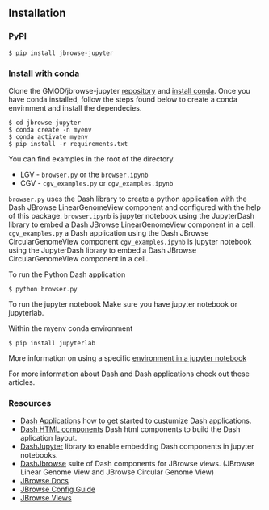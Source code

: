 ## Installation

### PyPI

```
$ pip install jbrowse-jupyter
```

### Install with conda

Clone the GMOD/jbrowse-jupyter [repository](https://github.com/GMOD/jbrowse-jupyter) and [install conda](https://docs.conda.io/projects/conda/en/latest/user-guide/install/index.html). Once you have conda installed, follow the steps found below 
to create a conda envirnment and install the dependecies.
```
$ cd jbrowse-jupyter
$ conda create -n myenv
$ conda activate myenv
$ pip install -r requirements.txt
```
You can find examples in the root of the directory. 
* LGV - `browser.py` or the `browser.ipynb`
* CGV - `cgv_examples.py` or `cgv_examples.ipynb`

`browser.py` uses the Dash library to create a python application with the Dash JBrowse LinearGenomeView component and configured with the help of this package. `browser.ipynb` is jupyter notebook using the JupyterDash library to embed a Dash JBrowse LinearGenomeView component in a cell.
`cgv_examples.py` a Dash application using the Dash JBrowse CircularGenomeView component
`cgv_examples.ipynb` is jupyter notebook using the JupyterDash library to embed a Dash JBrowse CircularGenomeView component in a cell.

To run the Python Dash application
```
$ python browser.py
```

To run the jupyter notebook
Make sure you have jupyter notebook or jupyterlab.

Within the myenv conda environment
```
$ pip install jupyterlab
```
More information on using a specific [environment in 
a jupyter notebook](https://softwarejargon.com/jupyterlab-and-conda-environment-installation-and-setup/)


For more information about Dash and Dash applications check out these articles.

### Resources
* [Dash Applications](https://dash.plotly.com/layout) how to get started to custumize Dash applications.
* [Dash HTML components](https://dash.plotly.com/dash-html-components) Dash html components to build the Dash aplication layout.
* [DashJupyter](https://github.com/plotly/jupyter-dash) library to enable embedding Dash components in jupyter notebooks.
* [DashJbrowse](https://github.com/GMOD/dash_jbrowse) suite of Dash components for JBrowse views. (JBrowse Linear Genome View and JBrowse Circular Genome View)
* [JBrowse Docs](https://jbrowse.org/jb2/)
* [JBrowse Config Guide](https://jbrowse.org/jb2/docs/config_guide/)
* [JBrowse Views](https://jbrowse.org/jb2/download/#embedded-components)
